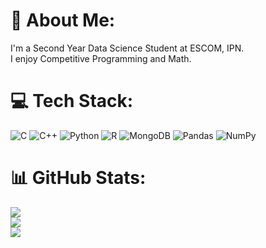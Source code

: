 # 💫 About Me:
I'm a Second Year Data Science Student at ESCOM, IPN.<br>
I enjoy Competitive Programming and Math. <br>


# 💻 Tech Stack:
![C](https://img.shields.io/badge/c-%2300599C.svg?style=for-the-badge&logo=c&logoColor=white) ![C++](https://img.shields.io/badge/c++-%2300599C.svg?style=for-the-badge&logo=c%2B%2B&logoColor=white) ![Python](https://img.shields.io/badge/python-3670A0?style=for-the-badge&logo=python&logoColor=ffdd54) ![R](https://img.shields.io/badge/r-%23276DC3.svg?style=for-the-badge&logo=r&logoColor=white) ![MongoDB](https://img.shields.io/badge/MongoDB-%234ea94b.svg?style=for-the-badge&logo=mongodb&logoColor=white) ![Pandas](https://img.shields.io/badge/pandas-%23150458.svg?style=for-the-badge&logo=pandas&logoColor=white) ![NumPy](https://img.shields.io/badge/numpy-%23013243.svg?style=for-the-badge&logo=numpy&logoColor=white) 
# 📊 GitHub Stats:
![](https://github-readme-stats.vercel.app/api?username=carolinacorral&theme=nightowl&hide_border=false&include_all_commits=false&count_private=false)<br/>
![](https://github-readme-streak-stats.herokuapp.com/?user=carolinacorral&theme=nightowl&hide_border=false)<br/>
![](https://github-readme-stats.vercel.app/api/top-langs/?username=carolinacorral&theme=nightowl&hide_border=false&include_all_commits=false&count_private=false&layout=compact)

<!-- Proudly created with GPRM ( https://gprm.itsvg.in ) -->
